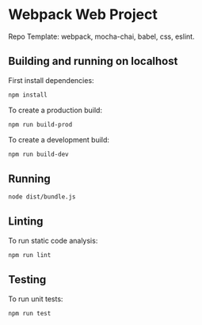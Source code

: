 # Webpack Web Project

Repo Template: webpack, mocha-chai, babel, css, eslint.

## Building and running on localhost

First install dependencies:

```sh
npm install
```

To create a production build:

```sh
npm run build-prod
```

To create a development build:

```sh
npm run build-dev
```

## Running

```sh
node dist/bundle.js
```

## Linting

To run static code analysis:

```sh
npm run lint
```

## Testing

To run unit tests:

```sh
npm run test
```

